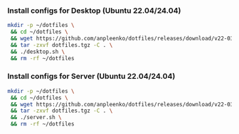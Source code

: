 ### Install configs for Desktop (Ubuntu 22.04/24.04)

```bash
mkdir -p ~/dotfiles \
 && cd ~/dotfiles \
 && wget https://github.com/anpleenko/dotfiles/releases/download/v22-03-2025-09h-05m-38s/dotfiles.tgz \
 && tar -zxvf dotfiles.tgz -C . \
 && ./desktop.sh \
 && rm -rf ~/dotfiles
```

### Install configs for Server (Ubuntu 22.04/24.04)

```bash
mkdir -p ~/dotfiles \
 && cd ~/dotfiles \
 && wget https://github.com/anpleenko/dotfiles/releases/download/v22-03-2025-09h-05m-38s/dotfiles.tgz \
 && tar -zxvf dotfiles.tgz -C . \
 && ./server.sh \
 && rm -rf ~/dotfiles
```
